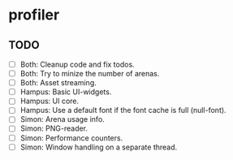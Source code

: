 # profiler

## TODO

- [ ] Both: Cleanup code and fix todos.
- [ ] Both: Try to minize the number of arenas.
- [ ] Both: Asset streaming.
- [ ] Hampus: Basic UI-widgets.
- [ ] Hampus: UI core.
- [ ] Hampus: Use a default font if the font cache is full (null-font).
- [ ] Simon: Arena usage info.
- [ ] Simon: PNG-reader.
- [ ] Simon: Performance counters.
- [ ] Simon: Window handling on a separate thread.
